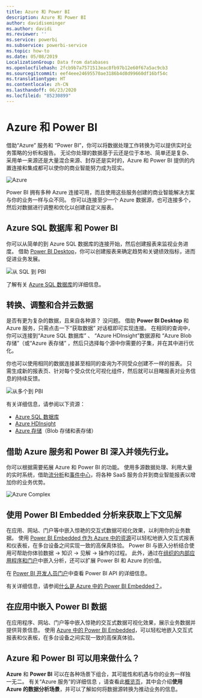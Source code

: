 ```yaml
---
title: Azure 和 Power BI
description: Azure 和 Power BI
author: davidiseminger
ms.author: davidi
ms.reviewer: ''
ms.service: powerbi
ms.subservice: powerbi-service
ms.topic: how-to
ms.date: 05/08/2019
LocalizationGroup: Data from databases
ms.openlocfilehash: 2fcb9b7a7571513eac8fb97b12e60f67a5ac9cb3
ms.sourcegitcommit: eef4eee24695570ae3186b4d8d99660df16bf54c
ms.translationtype: HT
ms.contentlocale: zh-CN
ms.lasthandoff: 06/23/2020
ms.locfileid: "85230899"
---
```

# <a name="azure-and-power-bi"></a>Azure 和 Power BI

借助“Azure”  服务和  “Power BI”，你可以将数据处理工作转换为可以提供实时业务策略的分析和报告。 无论你处理的数据基于云还是位于本地、简单还是复杂、采用单一来源还是大量混合来源、封存还是实时的，Azure 和 Power BI 提供的内置连接和集成都可以使你的商业智能努力成为现实。

![Azure](media/service-azure-and-power-bi/azure_1.png)

Power BI 拥有多种 Azure 连接可用，而且使用这些服务创建的商业智能解决方案与你的业务一样与众不同。 你可以连接至少一个 Azure 数据源，也可连接多个，然后对数据进行调整和优化以创建自定义报表。

## <a name="azure-sql-database-and-power-bi"></a>Azure SQL 数据库 和 Power BI

你可以从简单的到 Azure SQL 数据库的连接开始，然后创建报表来监视业务进度。 借助 [Power BI Desktop](../fundamentals/desktop-getting-started.md)，你可以创建报表来确定趋势和关键绩效指标，进而促进业务发展。

![从 SQL 到 PBI](media/service-azure-and-power-bi/azure_2_sqltopbi.png)

了解有关 [Azure SQL 数据库](https://azure.microsoft.com/services/sql-database/)的详细信息。

## <a name="transform-shape-and-merge-your-cloud-data"></a>转换、调整和合并云数据

是否有更为复杂的数据，且来自各种源？ 没问题。 借助 **Power BI Desktop** 和 Azure 服务，只需点击一下“获取数据”  对话框即可实现连接。 在相同的查询中，你可以连接到“Azure SQL 数据库”  、  “Azure HDInsight”数据源和  “Azure Blob 存储”（或“Azure 表存储”  ，然后只选择每个源中你需要的子集，并在其中进行优化。

你也可以使用相同的数据连接甚至相同的查询为不同受众创建不一样的报表。 只需生成新的报表页、针对每个受众优化可视化组件，然后就可以目睹报表对业务信息的持续反馈。

![从多个到 PBI](media/service-azure-and-power-bi/azure_3_multipletopbi.png)

有关详细信息，请参阅以下资源：

* [Azure SQL 数据库](https://azure.microsoft.com/services/sql-database/)
* [Azure HDInsight](https://azure.microsoft.com/services/hdinsight/)
* [Azure 存储](https://azure.microsoft.com/services/storage/)（Blob 存储和表存储）

## <a name="get-complex-and-ahead-using-azure-services-and-power-bi"></a>借助 Azure 服务和 Power BI 深入并领先行业。

你可以根据需要拓展 Azure 和 Power BI 的功能。 使用多源数据处理、利用大量的实时系统，借助[流分析](https://azure.microsoft.com/services/stream-analytics/)和[事件中心](https://azure.microsoft.com/services/event-hubs/)，将各种 SaaS 服务合并到商业智能报表以增加你的业务优势。

![Azure Complex](media/service-azure-and-power-bi/azure_4_complex.png)

## <a name="context-insights-with-power-bi-embedded-analytics"></a>使用 Power BI Embedded 分析来获取上下文见解

在应用、网站、门户等中嵌入惊艳的交互式数据可视化效果，以利用你的业务数据。 使用 [Power BI Embedded 作为 Azure 中的资源](https://azure.microsoft.com/services/power-bi-embedded/)可以轻松地嵌入交互式报表和仪表板，在多台设备之间实现一致的高保真体验。  Power BI 与嵌入分析结合使用可帮助你体验数据 -> 知识 -> 见解 -> 操作的过程。  此外，通过在[组织的内部应用程序和门户](https://powerbi.microsoft.com/developers/embedded-analytics/organization/)中嵌入分析，还可以扩展 Power BI 和 Azure 的价值。

在 [Power BI 开发人员门户](https://dev.powerbi.com)中查看 Power BI API 的详细信息。

有关详细信息，请参阅[什么是 Azure 中的 Power BI Embedded？](../developer/embedded/azure-pbie-what-is-power-bi-embedded.md)。

## <a name="embed-your-power-bi-data-within-your-app"></a>在应用中嵌入 Power BI 数据

在应用程序、网站、门户等中嵌入惊艳的交互式数据可视化效果，展示业务数据并提供背景信息。 使用 [Azure 中的 Power BI Embedded](https://azure.microsoft.com/services/power-bi-embedded/)，可以轻松地嵌入交互式报表和仪表板，在多台设备之间实现一致的高保真体验。

## <a name="what-could-you-do-with-azure-and-power-bi"></a>Azure 和 Power BI 可以用来做什么？

**Azure** 和 **Power BI** 可以在各种场景下组合，其可能性和机遇与你的业务一样独一无二。 有关“Azure 服务”的详细信息  ，请查看此[概览页](https://docs.microsoft.com/azure/machine-learning/team-data-science-process/plan-your-environment)，其中会介绍**使用 Azure 的数据分析场景**，并可以了解如何将数据源转换为推动业务的信息。
